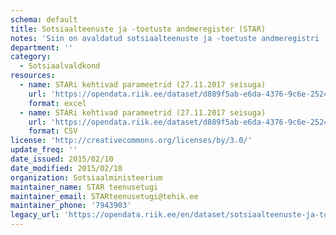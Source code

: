 ```yaml
---
schema: default
title: Sotsiaalteenuste ja -toetuste andmeregister (STAR)
notes: 'Siin on avaldatud sotsiaalteenuste ja -toetuste andmeregistri (STAR) järgmised andmed: maakond, haldusasutus, riiklikult kehtestatud toimetulekutoetuse parameetrid, toimetulekutoetuse maksmiseks kehtestatud eluasemekulude piirmäärad omavalitsustes, riiklikult kehtestatud vajaduspõhise peretoetuse parameetrid, parameetri kehtivuse algus, parameetri kehtivuse lõpp, parameetri väärtus, parameetri mõõtühik.'
department: ''
category:
  - Sotsiaalvaldkond
resources:
  - name: STARi kehtivad parameetrid (27.11.2017 seisuga)
    url: 'https://opendata.riik.ee/dataset/d889f5ab-e6da-4376-9c6e-25249baf2a4c/resource/15be7427-32c4-4f90-adff-b9832d1901e2/download/parameeterexcel.xlsx'
    format: excel
  - name: STARi kehtivad parameetrid (27.11.2017 seisuga)
    url: 'https://opendata.riik.ee/dataset/d889f5ab-e6da-4376-9c6e-25249baf2a4c/resource/e08a1aa2-906f-48e0-b88e-b05b8ffd76d7/download/parameeter.csv'
    format: CSV
license: 'http://creativecommons.org/licenses/by/3.0/'
update_freq: ''
date_issued: 2015/02/10
date_modified: 2015/02/10
organization: Sotsiaalministeerium
maintainer_name: STAR teenusetugi
maintainer_email: STARteenusetugi@tehik.ee
maintainer_phone: '7943903'
legacy_url: 'https://opendata.riik.ee/en/dataset/sotsiaalteenuste-ja-toetuste-andmeregister-star'
---
```

